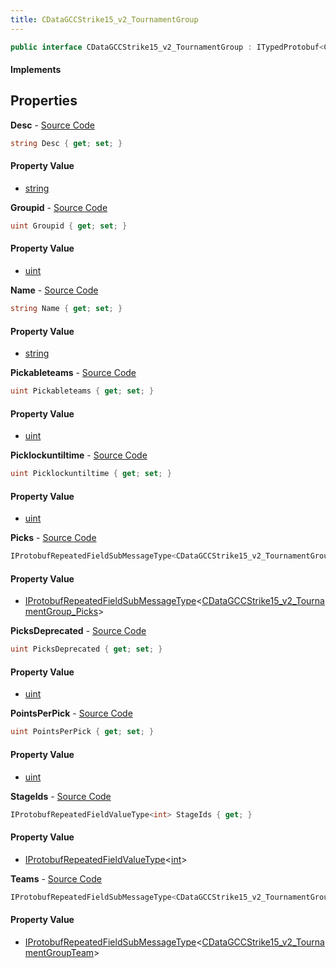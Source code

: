```yaml
---
title: CDataGCCStrike15_v2_TournamentGroup
---
```


```csharp
public interface CDataGCCStrike15_v2_TournamentGroup : ITypedProtobuf<CDataGCCStrike15_v2_TournamentGroup>, INativeHandle
```

#### Implements

## Properties

**Desc** - [Source Code](https://github.com/swiftly-solution/swiftlys2/blob/master/managed/src/SwiftlyS2.Generated/Protobufs/Interfaces/CDataGCCStrike15_v2_TournamentGroup.cs#L19)

```csharp
string Desc { get; set; }
```

#### Property Value

- [string](https://learn.microsoft.com/dotnet/api/system.string)

**Groupid** - [Source Code](https://github.com/swiftly-solution/swiftlys2/blob/master/managed/src/SwiftlyS2.Generated/Protobufs/Interfaces/CDataGCCStrike15_v2_TournamentGroup.cs#L13)

```csharp
uint Groupid { get; set; }
```

#### Property Value

- [uint](https://learn.microsoft.com/dotnet/api/system.uint32)

**Name** - [Source Code](https://github.com/swiftly-solution/swiftlys2/blob/master/managed/src/SwiftlyS2.Generated/Protobufs/Interfaces/CDataGCCStrike15_v2_TournamentGroup.cs#L16)

```csharp
string Name { get; set; }
```

#### Property Value

- [string](https://learn.microsoft.com/dotnet/api/system.string)

**Pickableteams** - [Source Code](https://github.com/swiftly-solution/swiftlys2/blob/master/managed/src/SwiftlyS2.Generated/Protobufs/Interfaces/CDataGCCStrike15_v2_TournamentGroup.cs#L34)

```csharp
uint Pickableteams { get; set; }
```

#### Property Value

- [uint](https://learn.microsoft.com/dotnet/api/system.uint32)

**Picklockuntiltime** - [Source Code](https://github.com/swiftly-solution/swiftlys2/blob/master/managed/src/SwiftlyS2.Generated/Protobufs/Interfaces/CDataGCCStrike15_v2_TournamentGroup.cs#L31)

```csharp
uint Picklockuntiltime { get; set; }
```

#### Property Value

- [uint](https://learn.microsoft.com/dotnet/api/system.uint32)

**Picks** - [Source Code](https://github.com/swiftly-solution/swiftlys2/blob/master/managed/src/SwiftlyS2.Generated/Protobufs/Interfaces/CDataGCCStrike15_v2_TournamentGroup.cs#L40)

```csharp
IProtobufRepeatedFieldSubMessageType<CDataGCCStrike15_v2_TournamentGroup_Picks> Picks { get; }
```

#### Property Value

- [IProtobufRepeatedFieldSubMessageType](/docs/api/shared/netmessages/iprotobufrepeatedfieldsubmessagetype-1)<[CDataGCCStrike15_v2_TournamentGroup_Picks](/docs/api/shared/protobufdefinitions/cdatagccstrike15_v2_tournamentgroup_picks)>

**PicksDeprecated** - [Source Code](https://github.com/swiftly-solution/swiftlys2/blob/master/managed/src/SwiftlyS2.Generated/Protobufs/Interfaces/CDataGCCStrike15_v2_TournamentGroup.cs#L22)

```csharp
uint PicksDeprecated { get; set; }
```

#### Property Value

- [uint](https://learn.microsoft.com/dotnet/api/system.uint32)

**PointsPerPick** - [Source Code](https://github.com/swiftly-solution/swiftlys2/blob/master/managed/src/SwiftlyS2.Generated/Protobufs/Interfaces/CDataGCCStrike15_v2_TournamentGroup.cs#L37)

```csharp
uint PointsPerPick { get; set; }
```

#### Property Value

- [uint](https://learn.microsoft.com/dotnet/api/system.uint32)

**StageIds** - [Source Code](https://github.com/swiftly-solution/swiftlys2/blob/master/managed/src/SwiftlyS2.Generated/Protobufs/Interfaces/CDataGCCStrike15_v2_TournamentGroup.cs#L28)

```csharp
IProtobufRepeatedFieldValueType<int> StageIds { get; }
```

#### Property Value

- [IProtobufRepeatedFieldValueType](/docs/api/shared/netmessages/iprotobufrepeatedfieldvaluetype-1)<[int](https://learn.microsoft.com/dotnet/api/system.int32)>

**Teams** - [Source Code](https://github.com/swiftly-solution/swiftlys2/blob/master/managed/src/SwiftlyS2.Generated/Protobufs/Interfaces/CDataGCCStrike15_v2_TournamentGroup.cs#L25)

```csharp
IProtobufRepeatedFieldSubMessageType<CDataGCCStrike15_v2_TournamentGroupTeam> Teams { get; }
```

#### Property Value

- [IProtobufRepeatedFieldSubMessageType](/docs/api/shared/netmessages/iprotobufrepeatedfieldsubmessagetype-1)<[CDataGCCStrike15_v2_TournamentGroupTeam](/docs/api/shared/protobufdefinitions/cdatagccstrike15_v2_tournamentgroupteam)>

